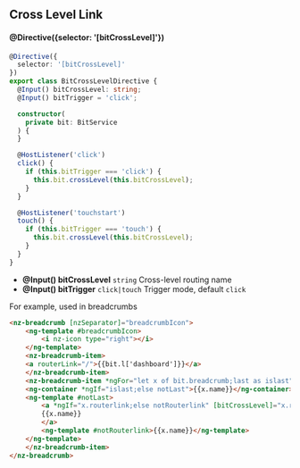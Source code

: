 ## Cross Level Link

#### @Directive({selector: '[bitCrossLevel]'})

```typescript
@Directive({
  selector: '[bitCrossLevel]'
})
export class BitCrossLevelDirective {
  @Input() bitCrossLevel: string;
  @Input() bitTrigger = 'click';

  constructor(
    private bit: BitService
  ) {
  }

  @HostListener('click')
  click() {
    if (this.bitTrigger === 'click') {
      this.bit.crossLevel(this.bitCrossLevel);
    }
  }

  @HostListener('touchstart')
  touch() {
    if (this.bitTrigger === 'touch') {
      this.bit.crossLevel(this.bitCrossLevel);
    }
  }
}
```

- **@Input() bitCrossLevel** `string` Cross-level routing name
- **@Input() bitTrigger** `click|touch` Trigger mode, default `click`

For example, used in breadcrumbs

```html
<nz-breadcrumb [nzSeparator]="breadcrumbIcon">
    <ng-template #breadcrumbIcon>
        <i nz-icon type="right"></i>
    </ng-template>
    <nz-breadcrumb-item>
    <a routerLink="/">{{bit.l['dashboard']}}</a>
    </nz-breadcrumb-item>
    <nz-breadcrumb-item *ngFor="let x of bit.breadcrumb;last as islast">
    <ng-container *ngIf="islast;else notLast">{{x.name}}</ng-container>
    <ng-template #notLast>
        <a *ngIf="x.routerlink;else notRouterlink" [bitCrossLevel]="x.routerlink">
        {{x.name}}
        </a>
        <ng-template #notRouterlink>{{x.name}}</ng-template>
    </ng-template>
    </nz-breadcrumb-item>
</nz-breadcrumb>
```